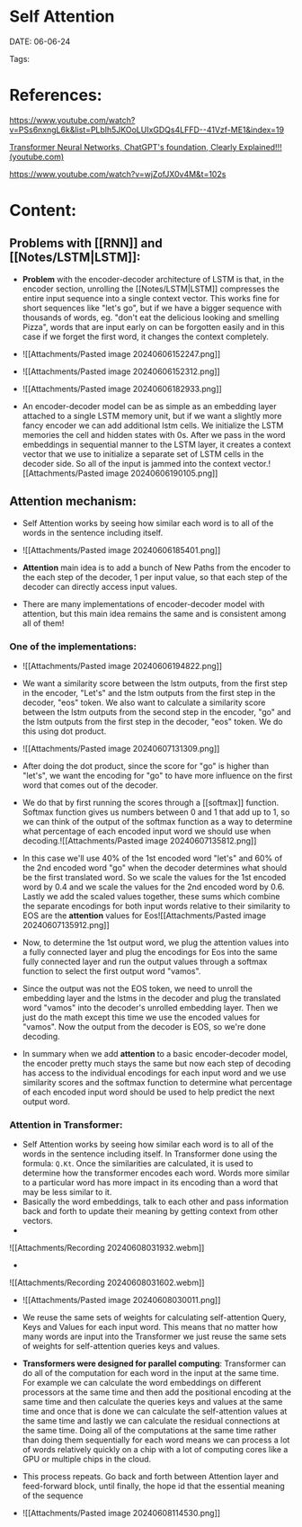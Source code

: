  
# Self Attention


DATE:  06-06-24


Tags:  


# References:

https://www.youtube.com/watch?v=PSs6nxngL6k&list=PLblh5JKOoLUIxGDQs4LFFD--41Vzf-ME1&index=19

[Transformer Neural Networks, ChatGPT's foundation, Clearly Explained!!! (youtube.com)](https://www.youtube.com/watch?v=zxQyTK8quyY&list=PLblh5JKOoLUIxGDQs4LFFD--41Vzf-ME1&index=20&t=6s)

https://www.youtube.com/watch?v=wjZofJX0v4M&t=102s



# Content:


## Problems with [[RNN]] and [[Notes/LSTM|LSTM]]:

- **Problem** with the encoder-decoder architecture of LSTM is that, in the encoder section, unrolling the [[Notes/LSTM|LSTM]] compresses the entire input sequence into a single context vector.
  This works fine for short sequences like "let's go", but if we have a bigger sequence with thousands of words, eg. "don't eat the delicious looking and smelling Pizza", words that are input early on can be forgotten easily and in this case if we forget the first word, it changes the context completely.

- ![[Attachments/Pasted image 20240606152247.png]]
- ![[Attachments/Pasted image 20240606152312.png]]
- ![[Attachments/Pasted image 20240606182933.png]]

- An encoder-decoder model can be as simple as an embedding layer attached to a single LSTM memory unit, but if we want a slightly more fancy encoder we can add additional lstm cells. We initialize the LSTM memories the cell and hidden states with 0s. After we pass in the word embeddings in sequential manner to the LSTM layer, it creates a context vector that we use to initialize a separate set of LSTM cells in the decoder side. So all of the input is jammed into the context vector.![[Attachments/Pasted image 20240606190105.png]]


## Attention mechanism:

- Self Attention works by seeing how similar each word is to all of the words in the sentence including itself.

- ![[Attachments/Pasted image 20240606185401.png]]

- **Attention** main idea is to add a bunch of New Paths from the encoder to the each step of the decoder, 1 per input value,  so that each step of the decoder can directly access input values.
- There are many implementations of encoder-decoder model with attention, but this main idea remains the same and is consistent among all of them!

### **One of the implementations:**
- ![[Attachments/Pasted image 20240606194822.png]]
- We want a similarity score between the lstm outputs, from the first step in the encoder, "Let's" and the lstm outputs from the first step in the decoder, "eos" token. We also want to calculate a similarity score between the lstm outputs from the second step in the encoder, "go" and the lstm outputs from the first step in the decoder, "eos" token. We do this using dot product.

- ![[Attachments/Pasted image 20240607131309.png]]
- After doing the dot product, since the score for "go" is higher than "let's", we want the encoding for "go" to have more influence on the first word that comes out of the decoder.
- We do that by first running the scores through a [[softmax]] function. Softmax function gives us numbers between 0 and 1 that add up to 1, so we can think of the output of the softmax function as a way to determine what percentage of each encoded input word we should use when decoding.![[Attachments/Pasted image 20240607135812.png]]
- In this case we'll use 40% of the 1st encoded word "let's" and 60% of the 2nd encoded word "go" when the decoder determines what should be the first translated word. So we scale the values for the 1st encoded word by 0.4 and we scale the values for the 2nd encoded word by 0.6. Lastly we add the scaled values together, these sums which combine the separate encodings for both input words relative to their similarity to EOS are the **attention** values for Eos![[Attachments/Pasted image 20240607135912.png]]

- Now, to determine the 1st output word, we plug the attention values into a fully connected layer and plug the encodings for Eos into the same fully connected layer and run the output values through a softmax function to select the first output word "vamos".

- Since the output was not the EOS token, we need to unroll the embedding layer and the lstms in the decoder and plug the translated word "vamos" into the decoder's unrolled embedding layer. Then we just do the math except this time we use the encoded values for "vamos". Now the output from the decoder is EOS, so we're done decoding.

- In summary when we add **attention** to a basic encoder-decoder model, the encoder pretty much stays the same but now each step of decoding has access to the individual encodings for each input word and we use similarity scores and the softmax function to determine what percentage of each encoded input word should be used to help predict the next output word.



### **Attention in Transformer**:

- Self Attention works by seeing how similar each word is to all of the words in the sentence including itself. In Transformer done using the formula: `Q.Kt`. Once the similarities are calculated, it is used to determine how the transformer encodes each word. Words more similar to a particular word has more impact in its encoding than a word that may be less similar to it. 
- Basically the word embeddings, talk to each other and pass information back and forth to update their meaning by getting context from other vectors.
- 

![[Attachments/Recording 20240608031932.webm]]


- 
![[Attachments/Recording 20240608031602.webm]]

- ![[Attachments/Pasted image 20240608030011.png]]

- We reuse the same sets of weights for calculating self-attention Query, Keys and Values for each input word. This means that no matter how many words are input into the Transformer we just reuse the same sets of weights for self-attention queries keys and values.

- **Transformers were designed for parallel computing**: Transformer can do all of the computation for each word in the input at the same time. For example we can calculate the word embeddings on different processors at the same time and then add the positional encoding at the same time and then calculate the queries keys and values at the same time and once that is done we can calculate the self-attention values at the same time and lastly we can calculate the residual connections at the same time. Doing all of the computations at the same time rather than doing them sequentially for each word means we can process a lot of words relatively quickly on a chip with a lot of computing cores like a GPU or multiple chips in the cloud.

- This process repeats. Go back and forth between Attention layer and feed-forward block, until finally, the hope id that the essential meaning of the sequence
- ![[Attachments/Pasted image 20240608114530.png]]









